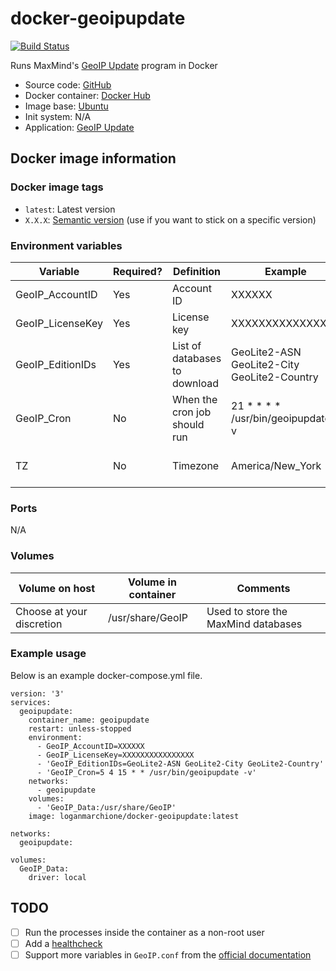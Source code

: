 # docker-geoipupdate

[![Build Status](https://travis-ci.org/loganmarchione/docker-geoipupdate.svg?branch=master)](https://travis-ci.org/loganmarchione/docker-geoipupdate)

Runs MaxMind's [GeoIP Update](https://dev.maxmind.com/geoip/geoipupdate/) program in Docker
  - Source code: [GitHub](https://github.com/loganmarchione/docker-geoipupdate)
  - Docker container: [Docker Hub]()
  - Image base: [Ubuntu](https://hub.docker.com/_/ubuntu)
  - Init system: N/A
  - Application: [GeoIP Update](https://dev.maxmind.com/geoip/geoipupdate/)

## Docker image information

### Docker image tags
  - `latest`: Latest version
  - `X.X.X`: [Semantic version](https://semver.org/) (use if you want to stick on a specific version)

### Environment variables
| Variable          | Required? | Definition                       | Example                                     | Comments                        |
|-------------------|-----------|----------------------------------|---------------------------------------------|---------------------------------|
| GeoIP_AccountID   | Yes       | Account ID                       | XXXXXX                                      |                                 |
| GeoIP_LicenseKey  | Yes       | License key                      | XXXXXXXXXXXXXXXX                            |                                 |
| GeoIP_EditionIDs  | Yes       | List of databases to download    | GeoLite2-ASN GeoLite2-City GeoLite2-Country |                                 |
| GeoIP_Cron        | No        | When the cron job should run     | 21 * * * * /usr/bin/geoipupdate -v          | Needs to be in crontab format   |
| TZ                | No        | Timezone                         | America/New_York                            | Needed if using GeoIP_Cron      |

### Ports
N/A

### Volumes
| Volume on host            | Volume in container | Comments                            |
|---------------------------|---------------------|-------------------------------------|
| Choose at your discretion | /usr/share/GeoIP    | Used to store the MaxMind databases |

### Example usage
Below is an example docker-compose.yml file.
```
version: '3'
services:
  geoipupdate:
    container_name: geoipupdate
    restart: unless-stopped
    environment:
      - GeoIP_AccountID=XXXXXX
      - GeoIP_LicenseKey=XXXXXXXXXXXXXXXX
      - 'GeoIP_EditionIDs=GeoLite2-ASN GeoLite2-City GeoLite2-Country'
      - 'GeoIP_Cron=5 4 15 * * /usr/bin/geoipupdate -v'
    networks:
      - geoipupdate
    volumes:
      - 'GeoIP_Data:/usr/share/GeoIP'
    image: loganmarchione/docker-geoipupdate:latest

networks:
  geoipupdate:

volumes:
  GeoIP_Data:
    driver: local
```

## TODO
- [ ] Run the processes inside the container as a non-root user
- [ ] Add a [healthcheck](https://docs.docker.com/engine/reference/builder/#healthcheck)
- [ ] Support more variables in `GeoIP.conf` from the [official documentation](https://github.com/maxmind/geoipupdate/blob/master/doc/GeoIP.conf.md)

